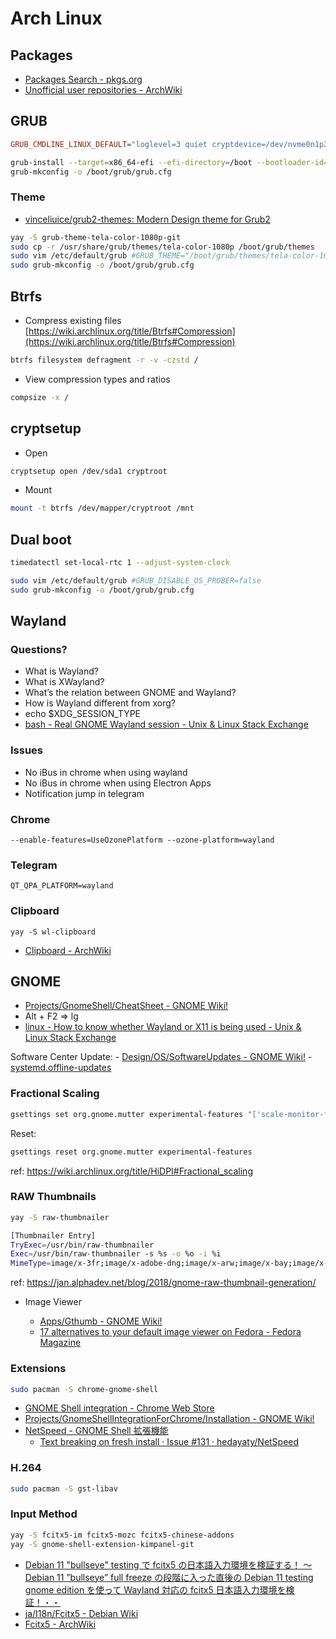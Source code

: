 # Arch Linux

## Packages

- [Packages Search - pkgs.org](https://pkgs.org/)
- [Unofficial user repositories - ArchWiki](https://wiki.archlinux.org/title/unofficial_user_repositories)

## GRUB

```ini title="/etc/default/grub"
GRUB_CMDLINE_LINUX_DEFAULT="loglevel=3 quiet cryptdevice=/dev/nvme0n1p2:cryptroot root=/dev/mapper/cryptroot"
```

```bash
grub-install --target=x86_64-efi --efi-directory=/boot --bootloader-id=GRUB
grub-mkconfig -o /boot/grub/grub.cfg
```

### Theme

- [vinceliuice/grub2-themes: Modern Design theme for Grub2](https://github.com/vinceliuice/grub2-themes)

```bash
yay -S grub-theme-tela-color-1080p-git
sudo cp -r /usr/share/grub/themes/tela-color-1080p /boot/grub/themes
sudo vim /etc/default/grub #GRUB_THEME="/boot/grub/themes/tela-color-1080p/theme.txt"
sudo grub-mkconfig -o /boot/grub/grub.cfg
```

## Btrfs

- Compress existing files [https://wiki.archlinux.org/title/Btrfs#Compression](https://wiki.archlinux.org/title/Btrfs#Compression)

```bash
btrfs filesystem defragment -r -v -czstd /
```

- View compression types and ratios

```bash
compsize -x /
```

## cryptsetup

- Open

```bash
cryptsetup open /dev/sda1 cryptroot
```

- Mount

```bash
mount -t btrfs /dev/mapper/cryptroot /mnt
```

## Dual boot

```bash
timedatectl set-local-rtc 1 --adjust-system-clock

sudo vim /etc/default/grub #GRUB_DISABLE_OS_PROBER=false
sudo grub-mkconfig -o /boot/grub/grub.cfg
```

## Wayland

### Questions?

- What is Wayland?
- What is XWayland?
- What’s the relation between GNOME and Wayland?
- How is Wayland different from xorg?
- echo $XDG_SESSION_TYPE
- [bash - Real GNOME Wayland session - Unix & Linux Stack Exchange](https://unix.stackexchange.com/questions/233459/real-gnome-wayland-session)

### Issues

- No iBus in chrome when using wayland
- No iBus in chrome when using Electron Apps
- Notification jump in telegram

### Chrome

```title=".config/chrome-flags.conf"
--enable-features=UseOzonePlatform --ozone-platform=wayland
```

### Telegram

```title=".config/environment.d/envvars.conf"
QT_QPA_PLATFORM=wayland
```

### Clipboard

```
yay -S wl-clipboard
```

- [Clipboard - ArchWiki](https://wiki.archlinux.org/title/clipboard)

## GNOME

- [Projects/GnomeShell/CheatSheet - GNOME Wiki!](https://wiki.gnome.org/Projects/GnomeShell/CheatSheet)
- Alt + F2 => lg
- [linux - How to know whether Wayland or X11 is being used - Unix & Linux Stack Exchange](https://unix.stackexchange.com/questions/202891/how-to-know-whether-wayland-or-x11-is-being-used/371164#371164)

Software Center Update: - [Design/OS/SoftwareUpdates - GNOME Wiki!](https://wiki.gnome.org/Design/OS/SoftwareUpdates) - [systemd.offline-updates](https://www.freedesktop.org/software/systemd/man/systemd.offline-updates.html)

### Fractional Scaling

```bash
gsettings set org.gnome.mutter experimental-features "['scale-monitor-framebuffer']"
```

Reset:

```bash
gsettings reset org.gnome.mutter experimental-features
```

ref: https://wiki.archlinux.org/title/HiDPI#Fractional_scaling

### RAW Thumbnails

```bash
yay -S raw-thumbnailer
```

```bash title="~/.local/share/thumbnailers/raw.thumbnailer"
[Thumbnailer Entry]
TryExec=/usr/bin/raw-thumbnailer
Exec=/usr/bin/raw-thumbnailer -s %s -o %o -i %i
MimeType=image/x-3fr;image/x-adobe-dng;image/x-arw;image/x-bay;image/x-canon-cr2;image/x-canon-crw;image/x-cap;image/x-cr2;image/x-crw;image/x-dcr;image/x-dcraw;image/x-dcs;image/x-dng;image/x-drf;image/x-eip;image/x-erf;image/x-fff;image/x-fuji-raf;image/x-iiq;image/x-k25;image/x-kdc;image/x-mef;image/x-minolta-mrw;image/x-mos;image/x-mrw;image/x-nef;image/x-nikon-nef;image/x-nrw;image/x-olympus-orf;image/x-orf;image/x-panasonic-raw;image/x-pef;image/x-pentax-pef;image/x-ptx;image/x-pxn;image/x-r3d;image/x-raf;image/x-raw;image/x-rw2;image/x-rwl;image/x-rwz;image/x-sigma-x3f;image/x-sony-arw;image/x-sony-sr2;image/x-sony-srf;image/x-sr2;image/x-srf;image/x-x3f;
```

ref: https://jan.alphadev.net/blog/2018/gnome-raw-thumbnail-generation/

- Image Viewer

  - [Apps/Gthumb - GNOME Wiki!](https://wiki.gnome.org/Apps/Gthumb)
  - [17 alternatives to your default image viewer on Fedora - Fedora Magazine](https://fedoramagazine.org/17-alternatives-to-your-default-image-viewer-on-fedora/)

### Extensions

```bash
sudo pacman -S chrome-gnome-shell
```

- [GNOME Shell integration - Chrome Web Store](https://chrome.google.com/webstore/detail/gnome-shell-integration/gphhapmejobijbbhgpjhcjognlahblep)
- [Projects/GnomeShellIntegrationForChrome/Installation - GNOME Wiki!](https://wiki.gnome.org/Projects/GnomeShellIntegrationForChrome/Installation)
- [NetSpeed - GNOME Shell 拡張機能](https://extensions.gnome.org/extension/104/netspeed/)
  - [Text breaking on fresh install · Issue #131 · hedayaty/NetSpeed](https://github.com/hedayaty/NetSpeed/issues/131#issuecomment-878623312)

### H.264

```bash
sudo pacman -S gst-libav
```

### Input Method

```bash
yay -S fcitx5-im fcitx5-mozc fcitx5-chinese-addons
yay -S gnome-shell-extension-kimpanel-git
```

- [Debian 11 "bullseye" testing で fcitx5 の日本語入力環境を検証する！ 〜Debian 11 ”bullseye” full freeze の段階に入った直後の Debian 11 testing gnome edition を使って Wayland 対応の fcitx5 日本語入力環境を検証！・・](https://www.linux-setting.tokyo/2021/07/debian-11-bullseye-testingfcitx5-debian.html)
- [ja/I18n/Fcitx5 - Debian Wiki](https://wiki.debian.org/ja/I18n/Fcitx5)
- [Fcitx5 - ArchWiki](https://wiki.archlinux.org/title/Fcitx5)
